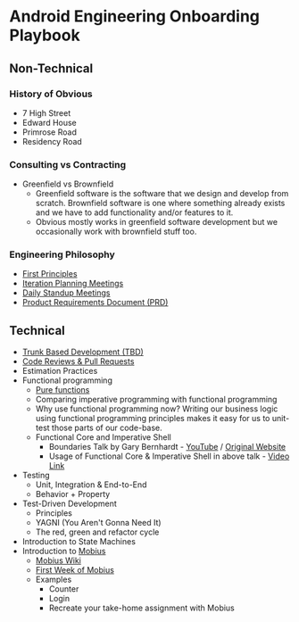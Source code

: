 # Android Engineering Onboarding Playbook

## Non-Technical

### History of Obvious

- 7 High Street
- Edward House
- Primrose Road
- Residency Road

### Consulting vs Contracting

- Greenfield vs Brownfield
  - Greenfield software is the software that we design and develop from scratch. Brownfield software is one where something already exists and we have to add functionality and/or features to it.
  - Obvious mostly works in greenfield software development but we occasionally work with brownfield stuff too.

### Engineering Philosophy

- [First Principles](first-principles-of-engineering.md)
- [Iteration Planning Meetings](iteration-planning-meetings.md)
- [Daily Standup Meetings](daily-standup-meetings.md)
- [Product Requirements Document (PRD)](product-requirements-document.md)

## Technical

- [Trunk Based Development (TBD)](release-engineering/trunk-based-development.md)
- [Code Reviews & Pull Requests](release-engineering/code-reviews-and-pull-requests.md)
- Estimation Practices
- Functional programming
  - [Pure functions](learning/lessons/001-function-purity.md)
  - Comparing imperative programming with functional programming
  - Why use functional programming now?
    Writing our business logic using functional programming principles makes it easy for us to unit-test those parts of our code-base.
  - Functional Core and Imperative Shell
    - Boundaries Talk by Gary Bernhardt - [YouTube](https://www.youtube.com/watch?v=yTkzNHF6rMs) / [Original Website](https://www.destroyallsoftware.com/talks/boundaries)
    - Usage of Functional Core & Imperative Shell in above talk - [Video Link](https://www.destroyallsoftware.com/screencasts/catalog/functional-core-imperative-shell)
- Testing
  - Unit, Integration & End-to-End
  - Behavior + Property
- Test-Driven Development
  - Principles
  - YAGNI (You Aren't Gonna Need It)
  - The red, green and refactor cycle
- Introduction to State Machines
- Introduction to [Mobius](https://github.com/spotify/mobius)
  - [Mobius Wiki](https://github.com/spotify/mobius/wiki)
  - [First Week of Mobius](https://docs.google.com/document/d/1GHOqVAujkPKeKLh8m_teVFszqD8-UcexMwFqczAtaT0)
  - Examples
    - Counter
    - Login
    - Recreate your take-home assignment with Mobius

